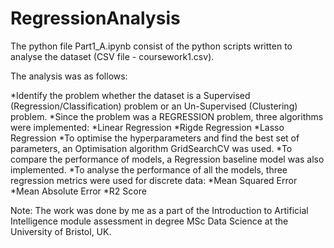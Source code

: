 # RegressionAnalysis

The python file Part1_A.ipynb consist of the python scripts written to analyse the dataset (CSV file - coursework1.csv). 

The analysis was as follows:

  *Identify the problem whether the dataset is a Supervised (Regression/Classification) problem or an Un-Supervised (Clustering) problem. 
  *Since the problem was a REGRESSION problem, three algorithms were implemented:
    *Linear Regression
    *Rigde Regression
    *Lasso Regression
  *To optimise the hyperparameters and find the best set of parameters, an Optimisation algorithm GridSearchCV was used. 
  *To compare the performance of models, a Regression baseline model was also implemented. 
  *To analyse the performance of all the models, three regression metrics were used for discrete data:
    *Mean Squared Error
    *Mean Absolute Error
    *R2 Score
   
Note: The work was done by me as a part of the Introduction to Artificial Intelligence module assessment in degree MSc Data Science at the University of Bristol, UK.

